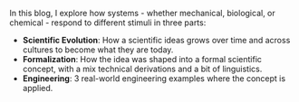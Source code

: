 In this blog, I explore how systems - whether mechanical, biological, or chemical - respond to different stimuli in three parts:
- **Scientific Evolution**: How a scientific ideas grows over time and across cultures to become what they are today.
- **Formalization**: How the idea was shaped into a formal scientific concept, with a mix technical derivations and a bit of linguistics.
- **Engineering**: 3 real-world engineering examples where the concept is applied.